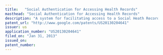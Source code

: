 ```yaml
---
title:   "Social Authentication for Accessing Health Records"
masthead: "Social Authentication for Accessing Health Records"
description: "A system for facilitating access to a Social Heath Record Database (SHRDB) through a social networking platform over a communications network. The system includes an information management platform including one or more database server and one or more social network server configured to implement information storage and retrieval functions within the SHRDB. The system further includes the SHRDB communicatively coupled to the information management platform. The system further includes a social networking engine communicatively coupled to the SHRDB through the social network server to allow interfacing of the SHRDB with the social networking service/platform. The system further includes a programmatic web interface configured as a single sign-on scheme to allow access of one or more repositories of the SHRDB."
patent_url: "http://www.google.com/patents/US20130204641" 
issuer: us
application_number: "US20130204641"
filed_on: "Jan 31, 2013"
issued_on: 
patent_number:
---
```


